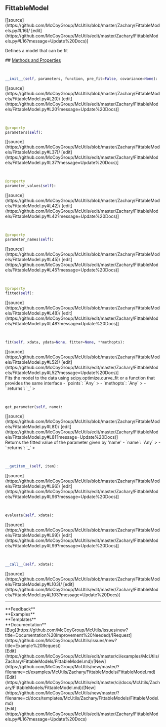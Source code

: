## <a id="McUtils.Zachary.FittableModels.FittableModel">FittableModel</a> 

<div class="docs-source-link" markdown="1">
[[source](https://github.com/McCoyGroup/McUtils/blob/master/Zachary/FittableModels.py#L16)/
[edit](https://github.com/McCoyGroup/McUtils/edit/master/Zachary/FittableModels.py#L16?message=Update%20Docs)]
</div>

Defines a model that can be fit







<div class="collapsible-section">
 <div class="collapsible-section collapsible-section-header" markdown="1">
## <a class="collapse-link" data-toggle="collapse" href="#methods" markdown="1"> Methods and Properties</a> <a class="float-right" data-toggle="collapse" href="#methods"><i class="fa fa-chevron-down"></i></a>
 </div>
 <div class="collapsible-section collapsible-section-body collapse show" id="methods" markdown="1">
 
<a id="McUtils.Zachary.FittableModels.FittableModel.__init__" class="docs-object-method">&nbsp;</a> 
```python
__init__(self, parameters, function, pre_fit=False, covariance=None): 
```
<div class="docs-source-link" markdown="1">
[[source](https://github.com/McCoyGroup/McUtils/blob/master/Zachary/FittableModels/FittableModel.py#L20)/
[edit](https://github.com/McCoyGroup/McUtils/edit/master/Zachary/FittableModels/FittableModel.py#L20?message=Update%20Docs)]
</div>


<a id="McUtils.Zachary.FittableModels.FittableModel.parameters" class="docs-object-method">&nbsp;</a> 
```python
@property
parameters(self): 
```
<div class="docs-source-link" markdown="1">
[[source](https://github.com/McCoyGroup/McUtils/blob/master/Zachary/FittableModels/FittableModel.py#L37)/
[edit](https://github.com/McCoyGroup/McUtils/edit/master/Zachary/FittableModels/FittableModel.py#L37?message=Update%20Docs)]
</div>


<a id="McUtils.Zachary.FittableModels.FittableModel.parameter_values" class="docs-object-method">&nbsp;</a> 
```python
@property
parameter_values(self): 
```
<div class="docs-source-link" markdown="1">
[[source](https://github.com/McCoyGroup/McUtils/blob/master/Zachary/FittableModels/FittableModel.py#L42)/
[edit](https://github.com/McCoyGroup/McUtils/edit/master/Zachary/FittableModels/FittableModel.py#L42?message=Update%20Docs)]
</div>


<a id="McUtils.Zachary.FittableModels.FittableModel.parameter_names" class="docs-object-method">&nbsp;</a> 
```python
@property
parameter_names(self): 
```
<div class="docs-source-link" markdown="1">
[[source](https://github.com/McCoyGroup/McUtils/blob/master/Zachary/FittableModels/FittableModel.py#L45)/
[edit](https://github.com/McCoyGroup/McUtils/edit/master/Zachary/FittableModels/FittableModel.py#L45?message=Update%20Docs)]
</div>


<a id="McUtils.Zachary.FittableModels.FittableModel.fitted" class="docs-object-method">&nbsp;</a> 
```python
@property
fitted(self): 
```
<div class="docs-source-link" markdown="1">
[[source](https://github.com/McCoyGroup/McUtils/blob/master/Zachary/FittableModels/FittableModel.py#L48)/
[edit](https://github.com/McCoyGroup/McUtils/edit/master/Zachary/FittableModels/FittableModel.py#L48?message=Update%20Docs)]
</div>


<a id="McUtils.Zachary.FittableModels.FittableModel.fit" class="docs-object-method">&nbsp;</a> 
```python
fit(self, xdata, ydata=None, fitter=None, **methopts): 
```
<div class="docs-source-link" markdown="1">
[[source](https://github.com/McCoyGroup/McUtils/blob/master/Zachary/FittableModels/FittableModel.py#L52)/
[edit](https://github.com/McCoyGroup/McUtils/edit/master/Zachary/FittableModels/FittableModel.py#L52?message=Update%20Docs)]
</div>
Fits the model to the data using scipy.optimize.curve_fit or a function that provides the same interface
  - `points`: `Any`
    > 
  - `methopts`: `Any`
    > 
  - `:returns`: `_`
    >


<a id="McUtils.Zachary.FittableModels.FittableModel.get_parameter" class="docs-object-method">&nbsp;</a> 
```python
get_parameter(self, name): 
```
<div class="docs-source-link" markdown="1">
[[source](https://github.com/McCoyGroup/McUtils/blob/master/Zachary/FittableModels/FittableModel.py#L81)/
[edit](https://github.com/McCoyGroup/McUtils/edit/master/Zachary/FittableModels/FittableModel.py#L81?message=Update%20Docs)]
</div>
Returns the fitted value of the parameter given by 'name'
  - `name`: `Any`
    > 
  - `:returns`: `_`
    >


<a id="McUtils.Zachary.FittableModels.FittableModel.__getitem__" class="docs-object-method">&nbsp;</a> 
```python
__getitem__(self, item): 
```
<div class="docs-source-link" markdown="1">
[[source](https://github.com/McCoyGroup/McUtils/blob/master/Zachary/FittableModels/FittableModel.py#L96)/
[edit](https://github.com/McCoyGroup/McUtils/edit/master/Zachary/FittableModels/FittableModel.py#L96?message=Update%20Docs)]
</div>


<a id="McUtils.Zachary.FittableModels.FittableModel.evaluate" class="docs-object-method">&nbsp;</a> 
```python
evaluate(self, xdata): 
```
<div class="docs-source-link" markdown="1">
[[source](https://github.com/McCoyGroup/McUtils/blob/master/Zachary/FittableModels/FittableModel.py#L99)/
[edit](https://github.com/McCoyGroup/McUtils/edit/master/Zachary/FittableModels/FittableModel.py#L99?message=Update%20Docs)]
</div>


<a id="McUtils.Zachary.FittableModels.FittableModel.__call__" class="docs-object-method">&nbsp;</a> 
```python
__call__(self, xdata): 
```
<div class="docs-source-link" markdown="1">
[[source](https://github.com/McCoyGroup/McUtils/blob/master/Zachary/FittableModels/FittableModel.py#L103)/
[edit](https://github.com/McCoyGroup/McUtils/edit/master/Zachary/FittableModels/FittableModel.py#L103?message=Update%20Docs)]
</div>
 </div>
</div>












---


<div markdown="1" class="text-secondary">
<div class="container">
  <div class="row">
   <div class="col" markdown="1">
**Feedback**   
</div>
   <div class="col" markdown="1">
**Examples**   
</div>
   <div class="col" markdown="1">
**Templates**   
</div>
   <div class="col" markdown="1">
**Documentation**   
</div>
   <div class="col" markdown="1">
   
</div>
   <div class="col" markdown="1">
   
</div>
   <div class="col" markdown="1">
   
</div>
</div>
  <div class="row">
   <div class="col" markdown="1">
[Bug](https://github.com/McCoyGroup/McUtils/issues/new?title=Documentation%20Improvement%20Needed)/[Request](https://github.com/McCoyGroup/McUtils/issues/new?title=Example%20Request)   
</div>
   <div class="col" markdown="1">
[Edit](https://github.com/McCoyGroup/McUtils/edit/master/ci/examples/McUtils/Zachary/FittableModels/FittableModel.md)/[New](https://github.com/McCoyGroup/McUtils/new/master/?filename=ci/examples/McUtils/Zachary/FittableModels/FittableModel.md)   
</div>
   <div class="col" markdown="1">
[Edit](https://github.com/McCoyGroup/McUtils/edit/master/ci/docs/McUtils/Zachary/FittableModels/FittableModel.md)/[New](https://github.com/McCoyGroup/McUtils/new/master/?filename=ci/docs/templates/McUtils/Zachary/FittableModels/FittableModel.md)   
</div>
   <div class="col" markdown="1">
[Edit](https://github.com/McCoyGroup/McUtils/edit/master/Zachary/FittableModels.py#L16?message=Update%20Docs)   
</div>
   <div class="col" markdown="1">
   
</div>
   <div class="col" markdown="1">
   
</div>
   <div class="col" markdown="1">
   
</div>
</div>
</div>
</div>